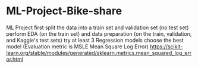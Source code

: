 # ML-Project-Bike-share
ML Project 
first split the data into a train set and validation set (no test set)
perform EDA (on the train set) and data preparation (on the train, validation, and Kaggle's test sets)
try at least 3 Regression models
choose the best model (Evaluation metric is MSLE Mean Square Log Error) https://scikit-learn.org/stable/modules/generated/sklearn.metrics.mean_squared_log_error.html
